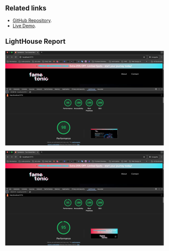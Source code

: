## Related links

- [GitHub Repository](https://github.com/masud001/fametonic).
- [Live Demo](https://fametonic-live-demo.netlify.app/).

## LightHouse Report

![Screenshot for desktop.](/static/screenshots/screenshot-desktop.png)

![Screenshot for mobile.](/static/screenshots/screenshot-mobile.png)
